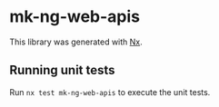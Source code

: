 # mk-ng-web-apis

This library was generated with [Nx](https://nx.dev).

## Running unit tests

Run `nx test mk-ng-web-apis` to execute the unit tests.
